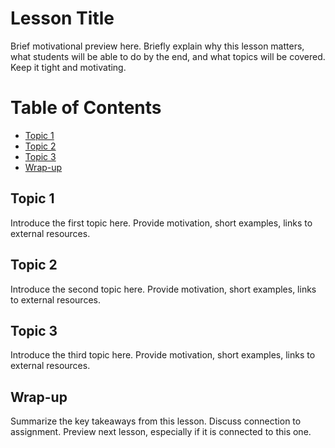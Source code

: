 # Lesson Title

Brief motivational preview here. Briefly explain why this lesson matters, what students will be able to do by the end, and what topics will be covered. Keep it tight and motivating.

# Table of Contents
- [Topic 1](#topic-1)
- [Topic 2](#topic-2)
- [Topic 3](#topic-3)
- [Wrap-up](#wrap-up)


## Topic 1
Introduce the first topic here. Provide motivation, short examples, links to external resources. 


## Topic 2
Introduce the second topic here. Provide motivation, short examples, links to external resources. 


## Topic 3
Introduce the third topic here. Provide motivation, short examples, links to external resources. 


## Wrap-up 
Summarize the key takeaways from this lesson. Discuss connection to assignment. Preview next lesson, especially if it is connected to this one. 


